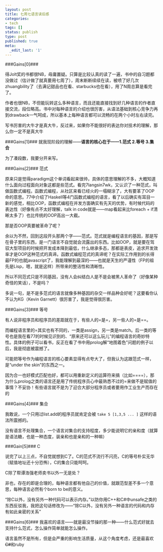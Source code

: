 ```yaml
---
layout: post
title: 七周七语言读后感
categories:
- tech
tags: []
status: publish
type: post
published: true
meta:
  _edit_last: '1'
---
```


###Gains\[0\]###

得Jolt奖的书都很NB，毋庸置疑。只算是比较认真的读了一遍，书中的自习题都没做过（估计做了就真要用七周了），周末断断续续在读，被喷了好几次zhuangbility了（去满记甜品也在看、starbucks也在看），用了N周总算是看完了。

作者也很NB，不但能玩转这么多种语言，而且还能直接找到好几种语言的作者直接交流，段位略高。书中对每种语言的介绍也很厉害，从语法基础到核心竞争力再到drawback一气呵成，所以基本上每种语言都可以流畅的在两个小时左右读完。

写书厉害的大牛才是真大牛，反过来，如果你不能很好的表达你对技术的理解，那么你一定不是真大牛
<!--more-->

###Gains\[1\]###
就我现阶段的理解——**语言的核心在于——1.范式 2.等号 3.集合**

为了凑段数，我要分开来写。

###Gains\[2\]###
范式

原来只是觉得paradigm这个单词看起来很帅，具体的意思理解的不多，大概知道什么面向过程面向对象这都是些范式。看完7langsin7wk，又认识了一种范式，叫做函数式编程。函数式编程，从社区来看已经火的一塌糊涂了，大有要革了OOP命的意思。77中介绍了Haskell等4门函数式编程的语言，看了以后确实有耳目一新的感觉，相比OOP，函数式编程在并发方面确实有先天的优势，有时候代码的表达性（好像有点不太好理解，talk in code就是——map看起来比foreach + if清晰太多了）也比传统的OOP高出一大截。

那是否OOP真要被革命了呢？

余以为不然，回到这段开头那两个字——范式。范式就是编程语言的基因，那是写在骨子里的东西，是一门语言不自觉就会流露出的东西。比如OOP，就是要在驾驭大型项目的时候把开发成本降到最低，什么继承多态，那都是表皮，追求开发效率才是OOP这种范式的真谛。函数式编程范式的真谛呢？在实际工作用到的长得最FP的也就javascript了，我能理解到最深的——也就是天生的严谨性（FP的祖先是Lisp，嗯，就是这样）所带来的整洁性和清晰性。

所以不同范式只是不同基因，没有人会纠结白人是不是会被黑人革命了（好像某种奇怪的笑话），不是吗？

多说一句，是不是多范式的语言就像多种基因的杂交一样品种会好呢？这要看你认不认为KG（Kevin Garnett）很厉害了，我是觉得很厉害。

###Gains\[3\]###
等号

有人说非程序员和程序员的差距就在于，有些人的=是=，另一些人的=是==。

而编程语言里的=其实也有不同的，一类是assign，另一类是match。后一类的等号也是我在看77的时候见识到的、“原来还可以这么玩儿”的编程语言的奇妙特性。具体的例子可以看书，反正在看了书中用prolog解“地图着色”问题的例子以后，我是彻底被震撼了。

可能把等号作为编程语言的核心要素显得有点夸大了，但我认为这跟范式一样，是“under the skin”的东西之一。

因为合一也好模式匹配也好，都可以用重新定义的运算符来搞（比如====），那为什么prolog之类的语言还是用了传统程序员心中最熟悉不过的=来做不是赋值的事情？不妥协！有些语言就不是为了迎合大部分程序员或者要用作工业生产而存在的

###Gains\[4\]###
集合

我敢说，一个只用过list.add的程序员就肯定会被 `take 5 [1,3,5 ... ]` 这样的语法所震撼的。

没有语言不处理集合，一个语言对集合的支持程度，多少能说明它的亲和度（就算是语法糖，也是一种态度，装亲和也是亲和的一种嘛）

###Gain\[5\]###
C

说完了以上三点，不自觉就想到C了。C的范式不流行不闪亮，C的等号朴实无华（赋值地址还十分恐怖），C的集合只能呵呵。

C除了帮谭浩强老师卖书以外一无是处？

非也，存在的即是合理的，每种语言都有他自己的价值，就跟范型差不多一个意思，每种语言必然有个born to be的意义。

“除C以外，没有另外一种代码可以表示内存。”以防你用C++和C#中unsafe之类的东西反驳我，我把这句话修改为——“除C以外，没有另外一种语言的代码和内存有如此亲密的关系”

###Gains\[6\]###
我喜欢的语言——就是最没节操的那一种——什么范式好就去支持什么范式，怎么操作简单就能怎么操作。

语言虽然不是所有，但是会严重的影响生活质量，从这个角度考虑，还是最喜欢<del>C#</del>和ruby
